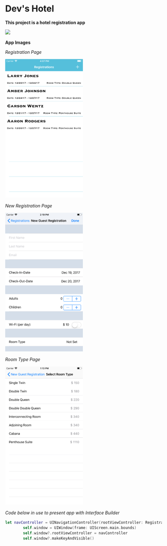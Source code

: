 # Dev's Hotel

**This project is a hotel registration app**

<img src="https://github.com/QuestCode/DevHotel/blob/master/DevHotel/App%20Images/updated_Dev_Hotel.gif" width="250">

**App Images**

*Registration Page*

<img src="https://github.com/QuestCode/DevHotel/blob/master/DevHotel/App%20Images/Registrations_Page1.0.1.png" width="250">

*New Registration Page*

<img src="https://github.com/QuestCode/DevHotel/blob/master/DevHotel/App%20Images/New_Registration_page.png" width="250">

*Room Type Page*

<img src="https://github.com/QuestCode/DevHotel/blob/master/DevHotel/App%20Images/Room_Type_Page.png" width="250">



*Code below in use to present app with Interface Builder*
```Swift
let navController = UINavigationController(rootViewController: RegistrationViewController())
        self.window = UIWindow(frame: UIScreen.main.bounds)
        self.window?.rootViewController = navController
        self.window?.makeKeyAndVisible()
```
